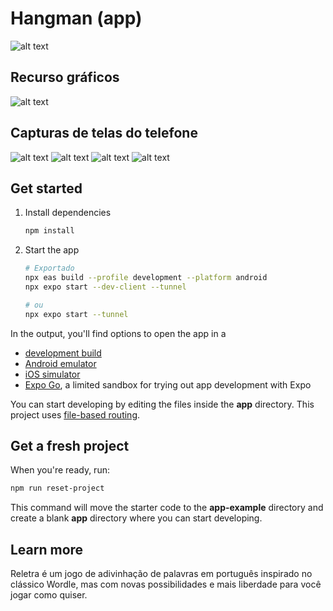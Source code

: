 # Hangman (app)

![alt text](docs/icon.png "Icone do app")

## Recurso gráficos
![alt text](docs/PAINEL.png "Recurso gráfico")

## Capturas de telas do telefone
![alt text](docs/Screenshot_2025-06-28-19-49-35-902_host.exp.exponent.jpg "Scree 1")
![alt text](docs/Screenshot_2025-06-28-21-17-23-618_host.exp.exponent.jpg "Scree 2")
![alt text](docs/Screenshot_2025-06-28-21-17-38-458_host.exp.exponent.jpg "Screen 3")
![alt text](docs/Screenshot_2025-06-28-22-03-26-234_host.exp.exponent.jpg "Screen 4")

## Get started

1. Install dependencies

   ```bash
   npm install
   ```

2. Start the app

   ```bash
   # Exportado
   npx eas build --profile development --platform android
   npx expo start --dev-client --tunnel

   # ou
   npx expo start --tunnel
   ```

In the output, you'll find options to open the app in a

- [development build](https://docs.expo.dev/develop/development-builds/introduction/)
- [Android emulator](https://docs.expo.dev/workflow/android-studio-emulator/)
- [iOS simulator](https://docs.expo.dev/workflow/ios-simulator/)
- [Expo Go](https://expo.dev/go), a limited sandbox for trying out app development with Expo

You can start developing by editing the files inside the **app** directory. This project uses [file-based routing](https://docs.expo.dev/router/introduction).

## Get a fresh project

When you're ready, run:

```bash
npm run reset-project
```

This command will move the starter code to the **app-example** directory and create a blank **app** directory where you can start developing.

## Learn more

Reletra é um jogo de adivinhação de palavras em português inspirado no clássico Wordle, mas com novas possibilidades e mais liberdade para você jogar como quiser.
